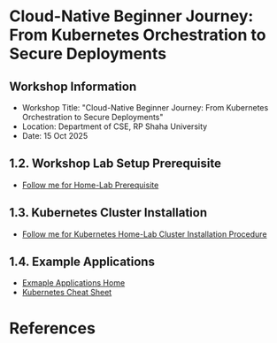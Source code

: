 # Cloud-Native Beginner Journey: From Kubernetes Orchestration to Secure Deployments


## Workshop Information

- Workshop Title: "Cloud-Native Beginner Journey: From Kubernetes Orchestration to Secure Deployments"
- Location: Department of CSE, RP Shaha University
- Date: 15 Oct 2025



## 1.2. Workshop Lab Setup Prerequisite
- [Follow me for Home-Lab Prerequisite](./../../installation/home-lab-preparation/README.md)


## 1.3. Kubernetes Cluster Installation

- [Follow me for Kubernetes Home-Lab Cluster Installation Procedure](./../../installation/kubernetes-lab-setup/READEME.md)


## 1.4. Example Applications

- [Exmaple Applications Home](./../../docs/example-applications/README.md)
- [Kubernetes Cheat Sheet](./docs/kubernetes-cheatsheet.md)



# References
